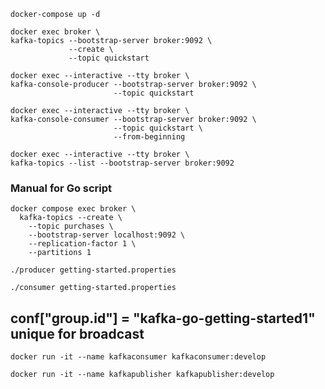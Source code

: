 ```
docker-compose up -d
```
```
docker exec broker \
kafka-topics --bootstrap-server broker:9092 \
             --create \
             --topic quickstart
```
```
docker exec --interactive --tty broker \
kafka-console-producer --bootstrap-server broker:9092 \
                       --topic quickstart
```
```
docker exec --interactive --tty broker \
kafka-console-consumer --bootstrap-server broker:9092 \
                       --topic quickstart \
                       --from-beginning
```
```
docker exec --interactive --tty broker \
kafka-topics --list --bootstrap-server broker:9092
```
### Manual for Go script
```
docker compose exec broker \
  kafka-topics --create \
    --topic purchases \
    --bootstrap-server localhost:9092 \
    --replication-factor 1 \
    --partitions 1
```
```
./producer getting-started.properties
```
```
./consumer getting-started.properties
``` 
## conf["group.id"] = "kafka-go-getting-started1" unique for broadcast
```
docker run -it --name kafkaconsumer kafkaconsumer:develop
```
```
docker run -it --name kafkapublisher kafkapublisher:develop
```





